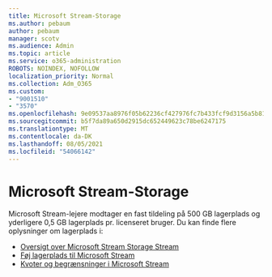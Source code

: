 ```yaml
---
title: Microsoft Stream-Storage
ms.author: pebaum
author: pebaum
manager: scotv
ms.audience: Admin
ms.topic: article
ms.service: o365-administration
ROBOTS: NOINDEX, NOFOLLOW
localization_priority: Normal
ms.collection: Adm_O365
ms.custom:
- "9001510"
- "3570"
ms.openlocfilehash: 9e09537aa8976f05b62236cf427976fc7b433fcf9d3156a5b81009c6b60a0db1
ms.sourcegitcommit: b5f7da89a650d2915dc652449623c78be6247175
ms.translationtype: MT
ms.contentlocale: da-DK
ms.lasthandoff: 08/05/2021
ms.locfileid: "54066142"
---
```

# <a name="microsoft-stream-storage"></a>Microsoft Stream-Storage

Microsoft Stream-lejere modtager en fast tildeling på 500 GB lagerplads og yderligere 0,5 GB lagerplads pr. licenseret bruger.
Du kan finde flere oplysninger om lagerplads i:

- [Oversigt over Microsoft Stream Storage Stream](https://docs.microsoft.com/stream/license-overview#storage)
- [Føj lagerplads til Microsoft Stream](https://docs.microsoft.com/stream/storage-add-on)
- [Kvoter og begrænsninger i Microsoft Stream](https://docs.microsoft.com/stream/quotas-and-limitations)
